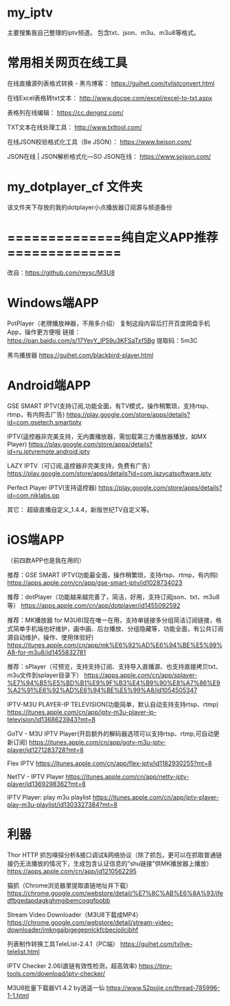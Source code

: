 # my_iptv
主要搜集我自己整理的iptv频道。
包含txt、json、m3u、m3u8等格式。

# 常用相关网页在线工具
在线直播源列表格式转换 - 黑鸟博客：
https://guihet.com/tvlistconvert.html

在线Excel表格转txt文本：
http://www.docpe.com/excel/excel-to-txt.aspx

表格列在线编辑：
https://cc.dengnz.com/

TXT文本在线处理工具：
http://www.txttool.com/

在线JSON校验格式化工具（Be JSON）：
https://www.bejson.com/

JSON在线 | JSON解析格式化—SO JSON在线：
https://www.sojson.com/

# my_dotplayer_cf 文件夹
该文件夹下存放的我的dotplayer小点播放器订阅源与频道备份


# ==============纯自定义APP推荐==============

改自：https://github.com/reysc/M3U8

# Windows端APP

PotPlayer（老牌播放神器，不用多介绍）
复制这段内容后打开百度网盘手机App，操作更方便哦
链接：https://pan.baidu.com/s/17YevY_lP59u3KFSaTxf5Bg 提取码：5m3C 

黑鸟播放器
https://guihet.com/blackbird-player.html

# Android端APP

GSE SMART IPTV(支持订阅,功能全面，有TV模式，操作稍繁琐，支持rtsp、rtmp，有内购去广告) 
https://play.google.com/store/apps/details?id=com.gsetech.smartiptv

IPTV(遥控器非完美支持，无内置播放器，需加载第三方播放器播放，如MX Player)
https://play.google.com/store/apps/details?id=ru.iptvremote.android.iptv

LAZY IPTV（可订阅,遥控器非完美支持，免费有广告）
https://play.google.com/store/apps/details?id=com.lazycatsoftware.iptv

Perfect Player IPTV(支持遥控器)
https://play.google.com/store/apps/details?id=com.niklabs.pp

其它：
超级直播自定义_1.4.4，新版世纪TV自定义等。

# iOS端APP
（前四款APP也是我在用的）

推荐：GSE SMART IPTV(功能最全面，操作稍繁琐，支持rtsp、rtmp，有内购)
https://apps.apple.com/cn/app/gse-smart-iptv/id1028734023

推荐：dotPlayer（功能越来越完善了，简洁，好用，支持订阅json、txt、m3u8等）
https://apps.apple.com/cn/app/dotplayer/id1455092592

推荐：MK播放器 for M3U8(现在唯一在用，支持单链接多分组简洁订阅链接，格式简单手机端也好维护，画中画、后台播放、分组隐藏等，功能全面，有公共订阅源自动维护，操作、使用体验好)
https://itunes.apple.com/cn/app/mk%E6%92%AD%E6%94%BE%E5%99%A8-for-m3u8/id1455832781

推荐：sPlayer（可预览，支持支持订阅、支持导入直播源、也支持直接拷贝txt、m3u文件到splayer目录下）
https://apps.apple.com/cn/app/splayer-%E7%94%B5%E5%BD%B1%E9%9F%B3%E4%B9%90%E8%A7%86%E9%A2%91%E6%92%AD%E6%94%BE%E5%99%A8/id1054505347

IPTV-M3U PLAYER-IP TELEVISION(功能简单，默认自动支持支持rtsp、rtmp)
https://itunes.apple.com/cn/app/iptv-m3u-player-ip-television/id1368623943?mt=8

GoTV - M3U IPTV Player(开启额外的解码器选项可以支持rtsp、rtmp,可自动更新订阅)
https://itunes.apple.com/cn/app/gotv-m3u-iptv-player/id1271283728?mt=8

Flex IPTV
https://itunes.apple.com/cn/app/flex-iptv/id1182930255?mt=8

NetTV - IPTV Player
https://itunes.apple.com/cn/app/nettv-iptv-player/id1369298362?mt=8

IPTV Player: play m3u playlist
https://itunes.apple.com/cn/app/iptv-player-play-m3u-playlist/id1303327384?mt=8

# 利器

Thor HTTP 抓包嗅探分析&接口调试&网络协议（除了抓包，更可以在抓取普通链接仍无法播放的情况下，生成包含认证信息的“shu链接”供MK播放器上播放）
https://apps.apple.com/cn/app/id1210562295

猫抓（Chrome浏览器里提取直链地址并下载）
https://chrome.google.com/webstore/detail/%E7%8C%AB%E6%8A%93/jfedfbgedapdagkghmgibemcoggfppbb

Stream Video Downloader（M3U8下载成MP4）
https://chrome.google.com/webstore/detail/stream-video-downloader/imkngaibigegepnlckfcbecjoilcjbhf

列表制作转换工具TeleList-2.4.1（PC端）
https://guihet.com/tvlive-telelist.html

IPTV Checker 2.06(直链有效性检测，超高效率)
https://tiny-tools.com/download/iptv-checker/

M3U8批量下载器V1.4.2 by逍遥一仙
https://www.52pojie.cn/thread-785996-1-1.html
